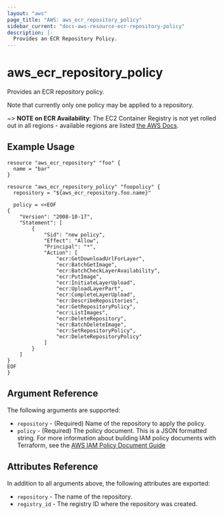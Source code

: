 ```yaml
---
layout: "aws"
page_title: "AWS: aws_ecr_repository_policy"
sidebar_current: "docs-aws-resource-ecr-repository-policy"
description: |-
  Provides an ECR Repository Policy.
---
```


# aws_ecr_repository_policy

Provides an ECR repository policy.

Note that currently only one policy may be applied to a repository.

~> **NOTE on ECR Availability**: The EC2 Container Registry is not yet rolled out
in all regions - available regions are listed
[the AWS Docs](https://docs.aws.amazon.com/general/latest/gr/rande.html#ecr_region).

## Example Usage

```hcl
resource "aws_ecr_repository" "foo" {
  name = "bar"
}

resource "aws_ecr_repository_policy" "foopolicy" {
  repository = "${aws_ecr_repository.foo.name}"

  policy = <<EOF
{
    "Version": "2008-10-17",
    "Statement": [
        {
            "Sid": "new policy",
            "Effect": "Allow",
            "Principal": "*",
            "Action": [
                "ecr:GetDownloadUrlForLayer",
                "ecr:BatchGetImage",
                "ecr:BatchCheckLayerAvailability",
                "ecr:PutImage",
                "ecr:InitiateLayerUpload",
                "ecr:UploadLayerPart",
                "ecr:CompleteLayerUpload",
                "ecr:DescribeRepositories",
                "ecr:GetRepositoryPolicy",
                "ecr:ListImages",
                "ecr:DeleteRepository",
                "ecr:BatchDeleteImage",
                "ecr:SetRepositoryPolicy",
                "ecr:DeleteRepositoryPolicy"
            ]
        }
    ]
}
EOF
}
```

## Argument Reference

The following arguments are supported:

* `repository` - (Required) Name of the repository to apply the policy.
* `policy` - (Required) The policy document. This is a JSON formatted string. For more information about building IAM policy documents with Terraform, see the [AWS IAM Policy Document Guide](/docs/providers/aws/guides/iam-policy-documents.html)

## Attributes Reference

In addition to all arguments above, the following attributes are exported:

* `repository` - The name of the repository.
* `registry_id` - The registry ID where the repository was created.
